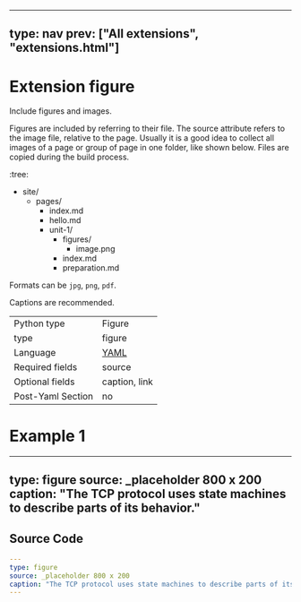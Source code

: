



---
type: nav
prev: ["All extensions", "extensions.html"]
---





# Extension figure

Include figures and images.

Figures are included by referring to their file.
The source attribute refers to the image file, relative to the page. 
Usually it is a good idea to collect all images of a page or group of page in one folder, like shown below. 
Files are copied during the build process.

:tree:
- site/
    - pages/
        - index.md
        - hello.md
        - unit-1/
            - figures/
                - image.png
            - index.md
            - preparation.md

Formats can be `jpg`, `png`, `pdf`. 

Captions are recommended.






<table class="table"><tbody><td>Python type</td><td>Figure</td>
<tr></tr>
<td>type</td><td>figure</td>
<tr></tr>
<td>Language</td><td><a href="#">YAML</a></td>
<tr></tr>
<td>Required fields</td><td>source</td>
<tr></tr>
<td>Optional fields</td><td>caption, link</td>
<tr></tr>
<td>Post-Yaml Section</td><td>no</td>
<tr></tr></tbody></table>






# Example 1

---
type: figure
source: _placeholder 800 x 200
caption: "The TCP protocol uses state machines to describe parts of its behavior."
---






## Source Code

```yaml
---
type: figure
source: _placeholder 800 x 200
caption: "The TCP protocol uses state machines to describe parts of its behavior."
---
```




